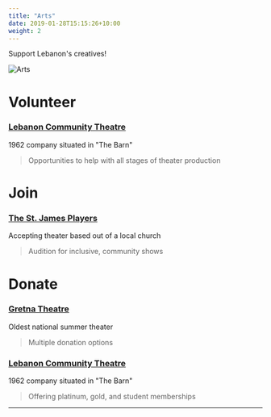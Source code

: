 ```yaml
---
title: "Arts"
date: 2019-01-28T15:15:26+10:00
weight: 2
---
```


Support Lebanon's creatives!

![Arts](/IMG_2749.jpg)

# Volunteer

### <a href="https://www.lebanoncommunitytheatre.org/volunteer" target="_blank">Lebanon Community Theatre</a>
1962 company situated in "The Barn"
> Opportunities to help with all stages of theater production

# Join

### <a href="https://www.thestjamesplayers.org/blank" target="_blank">The St. James Players</a>
Accepting theater based out of a local church
> Audition for inclusive, community shows

# Donate

### <a href="https://www.gretnatheatre.org/support" target="_blank">Gretna Theatre</a>
Oldest national summer theater
> Multiple donation options

### <a href="https://www.lebanoncommunitytheatre.org/memberships" target="_blank">Lebanon Community Theatre</a>
1962 company situated in "The Barn"
> Offering platinum, gold, and student memberships
----

